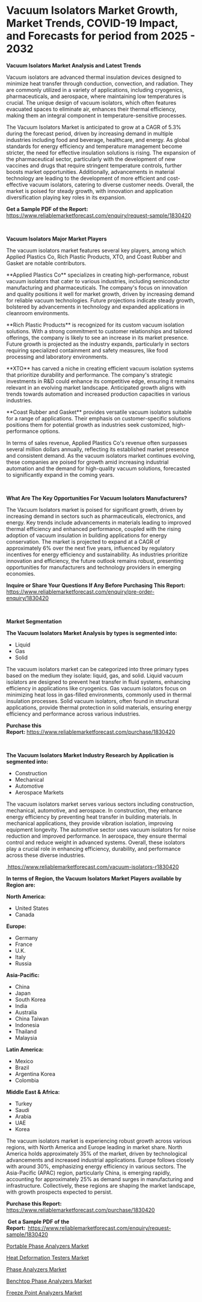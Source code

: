 <p><h1>Vacuum Isolators Market Growth, Market Trends, COVID-19 Impact, and Forecasts for period from 2025 - 2032</h1></p><p><strong>Vacuum Isolators Market Analysis and Latest Trends</strong></p>
<p><p>Vacuum isolators are advanced thermal insulation devices designed to minimize heat transfer through conduction, convection, and radiation. They are commonly utilized in a variety of applications, including cryogenics, pharmaceuticals, and aerospace, where maintaining low temperatures is crucial. The unique design of vacuum isolators, which often features evacuated spaces to eliminate air, enhances their thermal efficiency, making them an integral component in temperature-sensitive processes.</p><p>The Vacuum Isolators Market is anticipated to grow at a CAGR of 5.3% during the forecast period, driven by increasing demand in multiple industries including food and beverage, healthcare, and energy. As global standards for energy efficiency and temperature management become stricter, the need for effective insulation solutions is rising. The expansion of the pharmaceutical sector, particularly with the development of new vaccines and drugs that require stringent temperature controls, further boosts market opportunities. Additionally, advancements in material technology are leading to the development of more efficient and cost-effective vacuum isolators, catering to diverse customer needs. Overall, the market is poised for steady growth, with innovation and application diversification playing key roles in its expansion.</p></p>
<p><strong>Get a Sample PDF of the Report:&nbsp;</strong> <a href="https://www.reliablemarketforecast.com/enquiry/request-sample/1830420?utm_campaign=1080&utm_medium=2&utm_source=Github&utm_content=ia&utm_term=12042025&utm_id=vacuum-isolators">https://www.reliablemarketforecast.com/enquiry/request-sample/1830420</a></p>
<p>&nbsp;</p>
<p><strong>Vacuum Isolators Major Market Players</strong></p>
<p><p>The vacuum isolators market features several key players, among which Applied Plastics Co, Rich Plastic Products, XTO, and Coast Rubber and Gasket are notable contributors. </p><p>**Applied Plastics Co** specializes in creating high-performance, robust vacuum isolators that cater to various industries, including semiconductor manufacturing and pharmaceuticals. The company's focus on innovation and quality positions it well for market growth, driven by increasing demand for reliable vacuum technologies. Future projections indicate steady growth, bolstered by advancements in technology and expanded applications in cleanroom environments.</p><p>**Rich Plastic Products** is recognized for its custom vacuum isolation solutions. With a strong commitment to customer relationships and tailored offerings, the company is likely to see an increase in its market presence. Future growth is projected as the industry expands, particularly in sectors requiring specialized containment and safety measures, like food processing and laboratory environments.</p><p>**XTO** has carved a niche in creating efficient vacuum isolation systems that prioritize durability and performance. The company's strategic investments in R&D could enhance its competitive edge, ensuring it remains relevant in an evolving market landscape. Anticipated growth aligns with trends towards automation and increased production capacities in various industries.</p><p>**Coast Rubber and Gasket** provides versatile vacuum isolators suitable for a range of applications. Their emphasis on customer-specific solutions positions them for potential growth as industries seek customized, high-performance options. </p><p>In terms of sales revenue, Applied Plastics Co's revenue often surpasses several million dollars annually, reflecting its established market presence and consistent demand. As the vacuum isolators market continues evolving, these companies are poised for growth amid increasing industrial automation and the demand for high-quality vacuum solutions, forecasted to significantly expand in the coming years.</p></p>
<p>&nbsp;</p>
<p><strong>What Are The Key Opportunities For Vacuum Isolators Manufacturers?</strong></p>
<p><p>The Vacuum Isolators market is poised for significant growth, driven by increasing demand in sectors such as pharmaceuticals, electronics, and energy. Key trends include advancements in materials leading to improved thermal efficiency and enhanced performance, coupled with the rising adoption of vacuum insulation in building applications for energy conservation. The market is projected to expand at a CAGR of approximately 6% over the next five years, influenced by regulatory incentives for energy efficiency and sustainability. As industries prioritize innovation and efficiency, the future outlook remains robust, presenting opportunities for manufacturers and technology providers in emerging economies.</p></p>
<p><strong>Inquire or Share Your Questions If Any Before Purchasing This Report:</strong> <a href="https://www.reliablemarketforecast.com/enquiry/pre-order-enquiry/1830420?utm_campaign=1080&utm_medium=2&utm_source=Github&utm_content=ia&utm_term=12042025&utm_id=vacuum-isolators">https://www.reliablemarketforecast.com/enquiry/pre-order-enquiry/1830420</a></p>
<p>&nbsp;</p>
<p><strong>Market Segmentation</strong></p>
<p><strong>The Vacuum Isolators Market Analysis by types is segmented into:</strong></p>
<p><ul><li>Liquid</li><li>Gas</li><li>Solid</li></ul></p>
<p><p>The vacuum isolators market can be categorized into three primary types based on the medium they isolate: liquid, gas, and solid. Liquid vacuum isolators are designed to prevent heat transfer in fluid systems, enhancing efficiency in applications like cryogenics. Gas vacuum isolators focus on minimizing heat loss in gas-filled environments, commonly used in thermal insulation processes. Solid vacuum isolators, often found in structural applications, provide thermal protection in solid materials, ensuring energy efficiency and performance across various industries.</p></p>
<p><strong>Purchase this Report:&nbsp;</strong><a href="https://www.reliablemarketforecast.com/purchase/1830420?utm_campaign=1080&utm_medium=2&utm_source=Github&utm_content=ia&utm_term=12042025&utm_id=vacuum-isolators">https://www.reliablemarketforecast.com/purchase/1830420</a></p>
<p>&nbsp;</p>
<p><strong>The Vacuum Isolators Market Industry Research by Application is segmented into:</strong></p>
<p><ul><li>Construction</li><li>Mechanical</li><li>Automotive</li><li>Aerospace Markets</li></ul></p>
<p><p>The vacuum isolators market serves various sectors including construction, mechanical, automotive, and aerospace. In construction, they enhance energy efficiency by preventing heat transfer in building materials. In mechanical applications, they provide vibration isolation, improving equipment longevity. The automotive sector uses vacuum isolators for noise reduction and improved performance. In aerospace, they ensure thermal control and reduce weight in advanced systems. Overall, these isolators play a crucial role in enhancing efficiency, durability, and performance across these diverse industries.</p></p>
<p><a href="https://www.reliablemarketforecast.com/vacuum-isolators-r1830420?utm_campaign=1080&utm_medium=2&utm_source=Github&utm_content=ia&utm_term=12042025&utm_id=vacuum-isolators">&nbsp;https://www.reliablemarketforecast.com/vacuum-isolators-r1830420</a></p>
<p><strong>In terms of Region, the Vacuum Isolators Market Players available by Region are:</strong></p>
<p>
    <p> <strong> North America: </strong>
        <ul>
            <li>United States</li>
            <li>Canada</li>
        </ul>
        </p> 
    <p> <strong> Europe: </strong>
        <ul>
            <li>Germany</li>
            <li>France</li>
            <li>U.K.</li>
            <li>Italy</li>
            <li>Russia</li>
        </ul>
        </p> 
    <p> <strong> Asia-Pacific: </strong>
        <ul>
            <li>China</li>
            <li>Japan</li>
            <li>South Korea</li>
            <li>India</li>
            <li>Australia</li>
            <li>China Taiwan</li>
            <li>Indonesia</li>
            <li>Thailand</li>
            <li>Malaysia</li>
        </ul>
        </p> 
    <p> <strong> Latin America: </strong>
        <ul>
            <li>Mexico</li>
            <li>Brazil</li>
            <li>Argentina Korea</li>
            <li>Colombia</li>
        </ul>
        </p> 
    <p> <strong> Middle East & Africa: </strong>
        <ul>
            <li>Turkey</li>
            <li>Saudi</li>
            <li>Arabia</li>
            <li>UAE</li>
            <li>Korea</li>
        </ul>
    </p>
    </p>
<p><p>The vacuum isolators market is experiencing robust growth across various regions, with North America and Europe leading in market share. North America holds approximately 35% of the market, driven by technological advancements and increased industrial applications. Europe follows closely with around 30%, emphasizing energy efficiency in various sectors. The Asia-Pacific (APAC) region, particularly China, is emerging rapidly, accounting for approximately 25% as demand surges in manufacturing and infrastructure. Collectively, these regions are shaping the market landscape, with growth prospects expected to persist.</p></p>
<p><strong>Purchase this Report: </strong><a href="https://www.reliablemarketforecast.com/purchase/1830420?utm_campaign=1080&utm_medium=2&utm_source=Github&utm_content=ia&utm_term=12042025&utm_id=vacuum-isolators">https://www.reliablemarketforecast.com/purchase/1830420</a></p>
<p>&nbsp;<strong>Get a Sample PDF of the Report:&nbsp;&nbsp;</strong><a href="https://www.reliablemarketforecast.com/enquiry/request-sample/1830420?utm_campaign=1080&utm_medium=2&utm_source=Github&utm_content=ia&utm_term=12042025&utm_id=vacuum-isolators">https://www.reliablemarketforecast.com/enquiry/request-sample/1830420</a></p>
<p><strong></strong></p>
<p><p><a href="https://github.com/siertnamba7u/Market-Research-Report-List-1/blob/main/portable-phase-analyzers-market.md?utm_campaign=1080&utm_medium=2&utm_source=Github&utm_content=ia&utm_term=12042025&utm_id=vacuum-isolators">Portable Phase Analyzers Market</a></p><p><a href="https://github.com/jugutstam/Market-Research-Report-List-1/blob/main/heat-deformation-testers-market.md?utm_campaign=1080&utm_medium=2&utm_source=Github&utm_content=ia&utm_term=12042025&utm_id=vacuum-isolators">Heat Deformation Testers Market</a></p><p><a href="https://github.com/boyertrull4r/Market-Research-Report-List-1/blob/main/phase-analyzers-market.md?utm_campaign=1080&utm_medium=2&utm_source=Github&utm_content=ia&utm_term=12042025&utm_id=vacuum-isolators">Phase Analyzers Market</a></p><p><a href="https://github.com/zakkistuey/Market-Research-Report-List-1/blob/main/benchtop-phase-analyzers-market.md?utm_campaign=1080&utm_medium=2&utm_source=Github&utm_content=ia&utm_term=12042025&utm_id=vacuum-isolators">Benchtop Phase Analyzers Market</a></p><p><a href="https://github.com/pilukypalis/Market-Research-Report-List-1/blob/main/freeze-point-analyzers-market.md?utm_campaign=1080&utm_medium=2&utm_source=Github&utm_content=ia&utm_term=12042025&utm_id=vacuum-isolators">Freeze Point Analyzers Market</a></p></p>